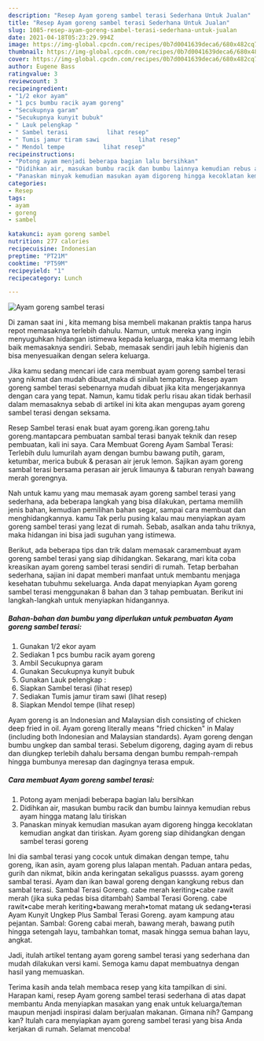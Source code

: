 ```yaml
---
description: "Resep Ayam goreng sambel terasi Sederhana Untuk Jualan"
title: "Resep Ayam goreng sambel terasi Sederhana Untuk Jualan"
slug: 1085-resep-ayam-goreng-sambel-terasi-sederhana-untuk-jualan
date: 2021-04-18T05:23:29.994Z
image: https://img-global.cpcdn.com/recipes/0b7d0041639deca6/680x482cq70/ayam-goreng-sambel-terasi-foto-resep-utama.jpg
thumbnail: https://img-global.cpcdn.com/recipes/0b7d0041639deca6/680x482cq70/ayam-goreng-sambel-terasi-foto-resep-utama.jpg
cover: https://img-global.cpcdn.com/recipes/0b7d0041639deca6/680x482cq70/ayam-goreng-sambel-terasi-foto-resep-utama.jpg
author: Eugene Bass
ratingvalue: 3
reviewcount: 3
recipeingredient:
- "1/2 ekor ayam"
- "1 pcs bumbu racik ayam goreng"
- "Secukupnya garam"
- "Secukupnya kunyit bubuk"
- " Lauk pelengkap "
- " Sambel terasi           lihat resep"
- " Tumis jamur tiram sawi           lihat resep"
- " Mendol tempe           lihat resep"
recipeinstructions:
- "Potong ayam menjadi beberapa bagian lalu bersihkan"
- "Didihkan air, masukan bumbu racik dan bumbu lainnya kemudian rebus ayam hingga matang lalu tiriskan"
- "Panaskan minyak kemudian masukan ayam digoreng hingga kecoklatan kemudian angkat dan tiriskan. Ayam goreng siap dihidangkan dengan sambel terasi goreng"
categories:
- Resep
tags:
- ayam
- goreng
- sambel

katakunci: ayam goreng sambel 
nutrition: 277 calories
recipecuisine: Indonesian
preptime: "PT21M"
cooktime: "PT59M"
recipeyield: "1"
recipecategory: Lunch

---
```



![Ayam goreng sambel terasi](https://img-global.cpcdn.com/recipes/0b7d0041639deca6/680x482cq70/ayam-goreng-sambel-terasi-foto-resep-utama.jpg)

Di zaman  saat ini , kita memang bisa membeli makanan praktis tanpa harus repot memasaknya terlebih dahulu. Namun, untuk mereka yang ingin menyuguhkan hidangan istimewa kepada keluarga, maka kita memang lebih baik memasaknya sendiri. Sebab, memasak sendiri jauh lebih higienis dan bisa menyesuaikan dengan selera keluarga.

Jika kamu sedang mencari ide cara membuat ayam goreng sambel terasi yang nikmat dan mudah dibuat,maka di sinilah tempatnya. Resep ayam goreng sambel terasi  sebenarnya mudah dibuat jika kita mengerjakannya dengan cara yang tepat. Namun, kamu tidak perlu risau akan tidak berhasil dalam memasaknya 
sebab di artikel ini kita akan mengupas ayam goreng sambel terasi dengan seksama.  

Resep Sambel terasi enak buat ayam goreng.ikan goreng.tahu goreng.mantapcara pembuatan sambal terasi banyak teknik dan resep pembuatan, kali ini saya. Cara Membuat Goreng Ayam Sambal Terasi: Terlebih dulu lumurilah ayam dengan bumbu bawang putih, garam, ketumbar, merica bubuk &amp; perasan air jeruk lemon. Sajikan ayam goreng sambal terasi bersama perasan air jeruk limaunya &amp; taburan renyah bawang merah gorengnya.

Nah untuk kamu yang mau memasak ayam goreng sambel terasi yang sederhana, ada beberapa langkah yang bisa dilakukan, pertama memilih jenis bahan, kemudian pemilihan bahan segar, sampai cara membuat dan menghidangkannya. kamu Tak perlu pusing kalau mau menyiapkan ayam goreng sambel terasi yang lezat di rumah. Sebab, asalkan anda  tahu triknya, maka hidangan ini bisa jadi suguhan yang istimewa.

Berikut, ada beberapa tips dan trik dalam memasak caramembuat ayam goreng sambel terasi yang siap dihidangkan. Sekarang, mari kita coba kreasikan ayam goreng sambel terasi sendiri di rumah. Tetap berbahan sederhana, sajian ini dapat memberi manfaat untuk membantu menjaga kesehatan tubuhmu sekeluarga. Anda dapat menyiapkan Ayam goreng sambel terasi menggunakan 8 bahan dan 3 tahap pembuatan. Berikut ini langkah-langkah untuk menyiapkan hidangannya.

<!--inarticleads1-->

##### Bahan-bahan dan bumbu yang diperlukan untuk pembuatan Ayam goreng sambel terasi:

1. Gunakan 1/2 ekor ayam
1. Sediakan 1 pcs bumbu racik ayam goreng
1. Ambil Secukupnya garam
1. Gunakan Secukupnya kunyit bubuk
1. Gunakan  Lauk pelengkap :
1. Siapkan  Sambel terasi           (lihat resep)
1. Sediakan  Tumis jamur tiram sawi           (lihat resep)
1. Siapkan  Mendol tempe           (lihat resep)


Ayam goreng is an Indonesian and Malaysian dish consisting of chicken deep fried in oil. Ayam goreng literally means &#34;fried chicken&#34; in Malay (including both Indonesian and Malaysian standards). Ayam goreng dengan bumbu ungkep dan sambal terasi. Sebelum digoreng, daging ayam di rebus dan diungkep terlebih dahalu bersama dengan bumbu rempah-rempah hingga bumbunya meresap dan dagingnya terasa empuk. 

<!--inarticleads2-->

##### Cara membuat Ayam goreng sambel terasi:

1. Potong ayam menjadi beberapa bagian lalu bersihkan
1. Didihkan air, masukan bumbu racik dan bumbu lainnya kemudian rebus ayam hingga matang lalu tiriskan
1. Panaskan minyak kemudian masukan ayam digoreng hingga kecoklatan kemudian angkat dan tiriskan. Ayam goreng siap dihidangkan dengan sambel terasi goreng


Ini dia sambal terasi yang cocok untuk dimakan dengan tempe, tahu goreng, ikan asin, ayam goreng plus lalapan mentah. Paduan antara pedas, gurih dan nikmat, bikin anda keringatan sekaligus puassss. ayam goreng sambal terasi. Ayam dan ikan bawal goreng dengan kangkung rebus dan sambal terasi. Sambal Terasi Goreng. cabe merah keriting•cabe rawit merah (jika suka pedas bisa ditambah) Sambal Terasi Goreng. cabe rawit•cabe merah keriting•bawang merah•tomat matang uk sedang•terasi Ayam Kunyit Ungkep Plus Sambal Terasi Goreng. ayam kampung atau pejantan. Sambal: Goreng cabai merah, bawang merah, bawang putih hingga setengah layu, tambahkan tomat, masak hingga semua bahan layu, angkat. 

Jadi, itulah artikel tentang  ayam goreng sambel terasi  yang sederhana dan mudah dilakukan versi kami. Semoga kamu dapat membuatnya dengan hasil yang memuaskan. 

Terima kasih anda telah membaca resep yang kita tampilkan di sini. Harapan kami, resep  Ayam goreng sambel terasi sederhana di atas dapat membantu Anda menyiapkan masakan yang enak untuk keluarga/teman maupun menjadi inspirasi dalam berjualan makanan. Gimana nih? Gampang kan? Itulah cara menyiapkan ayam goreng sambel terasi yang bisa Anda kerjakan di rumah. Selamat mencoba!

